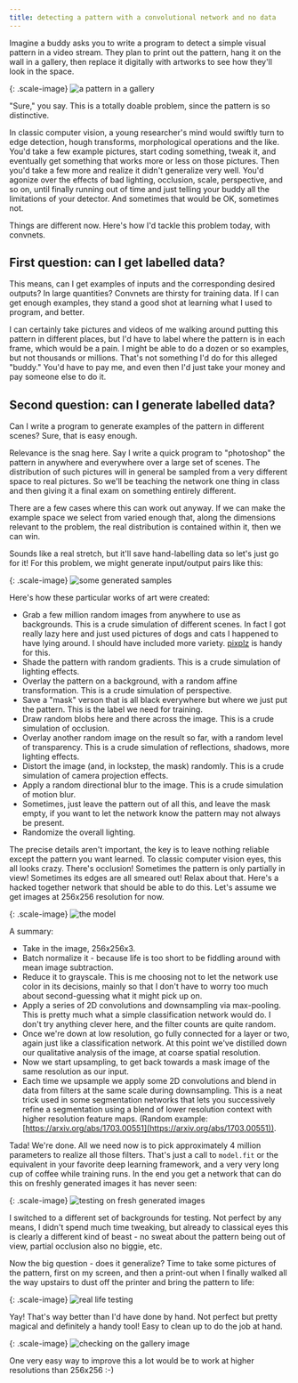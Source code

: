 ```yaml
---
title: detecting a pattern with a convolutional network and no data
---
```


Imagine a buddy asks you to write a program to detect a simple
visual pattern in a video stream.
They plan to print out the pattern, hang it on the wall in a gallery,
then replace it digitally with artworks to see how they'll look in the
space.

{: .scale-image}
![a pattern in a gallery](/images/pattern/gallery.png)

"Sure," you say.  This is a totally doable problem, since the pattern
is so distinctive.

In classic computer vision, a young researcher's mind would swiftly turn
to edge
detection, hough transforms, morphological operations and the like.
You'd take a few example pictures, start coding something, tweak it,
and eventually get something that works more or less on those pictures.
Then you'd take a few more and realize it didn't generalize very well.
You'd agonize over the effects of bad lighting, occlusion, scale,
perspective, and so on, until finally running out of time
and just telling your buddy all the limitations of your detector.
And sometimes that would be OK, sometimes not.

Things are different now.  Here's how I'd tackle this problem today,
with convnets.


First question: can I get labelled data?
----------------------------------------

This means, can I get examples of inputs and the corresponding desired
outputs?  In large quantities?  Convnets are thirsty for training data.
If I can get enough
examples, they stand a good shot at learning what I
used to program, and better.

I can certainly take pictures and videos of me walking around putting
this pattern in different places, but I'd have to label where the
pattern is in each frame, which would be a pain.  I might be able to
do a dozen or so examples, but not thousands or millions.  That's not
something I'd do for this alleged "buddy."  You'd have to pay me, and
even then I'd just take your money and pay someone else to do it.

Second question: can I generate labelled data?
----------------------------------------------

Can I write a program to generate examples of the pattern in different
scenes?  Sure, that is easy enough.

Relevance is the snag here.  Say I write a quick program to "photoshop"
the pattern in anywhere and everywhere over a large set of scenes.
The distribution of such
pictures will in general be sampled from a very different space to real
pictures.  So we'll be teaching the network one thing in class and then
giving it a final exam on something entirely different.

There are a few cases where this can work out anyway.  If we can make
the example space we select from varied enough that, along the dimensions
relevant to the problem, the real distribution is contained within it,
then we can win.

Sounds like a real stretch, but it'll save hand-labelling data so let's
just go for it!  For this problem, we might generate input/output pairs like this:

{: .scale-image}
![some generated samples](/images/pattern/samples.jpg)

Here's how these particular works of art were created:

 * Grab a few million random images from anywhere to use as backgrounds.
   This is a crude simulation of different scenes.
   In fact I got really lazy here and just used pictures of dogs and cats
   I happened to have lying around.  I should have included more variety.
   [pixplz](https://github.com/paulfitz/pixplz) is handy for this.
 * Shade the pattern with random gradients.
   This is a crude simulation of lighting effects.
 * Overlay the pattern on a background, with a random affine transformation.
   This is a crude simulation of perspective.
 * Save a "mask" verson that is all black everywhere but where we just put
   the pattern.  This is the label we need for training.
 * Draw random blobs here and there across the image.
   This is a crude simulation of occlusion.
 * Overlay another random image on the result so far, with a random level
   of transparency.  This is a crude simulation of reflections, shadows,
   more lighting effects.
 * Distort the image (and, in lockstep, the mask) randomly.
   This is a crude simulation of camera projection effects.
 * Apply a random directional blur to the image.
   This is a crude simulation of motion blur.
 * Sometimes, just leave the pattern out of all this, and leave the mask
   empty, if you want to let the network know the pattern may not
   always be present.
 * Randomize the overall lighting.

The precise details aren't important,
the key is to leave nothing reliable except the pattern you want learned.
To classic computer vision eyes, this all looks crazy.  There's occlusion!
Sometimes the pattern is only partially in view!  Sometimes its edges are
all smeared out!  Relax about that.
Here's a hacked together network that should be able to do this.  Let's
assume we get images at 256x256 resolution for now.

{: .scale-image}
![the model](/images/pattern/model.png)

A summary:

 * Take in the image, 256x256x3.
 * Batch normalize it - because life is too short to be fiddling around with
   mean image subtraction.
 * Reduce it to grayscale.  This is me choosing not to let the network use
   color in its decisions, mainly so that I don't have to worry too much
   about second-guessing what it might pick up on.
 * Apply a series of 2D convolutions and downsampling via max-pooling.
   This is pretty much what a simple classification network would do.
   I don't try anything clever here, and the filter counts are quite
   random.
 * Once we're down at low resolution, go fully connected for a layer or
   two, again just like a classification network.  At this point we've
   distilled down our qualitative analysis of the image, at coarse spatial
   resolution.
 * Now we start upsampling, to get back towards a mask image of the
   same resolution as our input.
 * Each time we upsample we apply some 2D convolutions and blend in data from
   filters at the same scale during downsampling.  This is a neat trick used
   in some segmentation networks that lets you successively refine a segmentation
   using a blend of lower resolution context with higher resolution feature maps.
   (Random example: [https://arxiv.org/abs/1703.00551](https://arxiv.org/abs/1703.00551)).

Tada!  We're done.  All we need now is to pick approximately 4 million
parameters to realize all those filters.
That's just a call to `model.fit` or the equivalent in your
favorite deep learning framework, and a very very long cup of coffee while training
runs.  In the end you get a network that can do this on freshly generated images
it has never seen:

{: .scale-image}
![testing on fresh generated images](/images/pattern/test_generated.jpg)

I switched to a different set of backgrounds for testing.  Not perfect by
any means, I didn't spend much time tweaking, but already to classical eyes
this is clearly a different kind of beast - no sweat about the pattern being
out of view, partial occlusion also no biggie, etc.

Now the big question - does it generalize?  Time to take some pictures
of the pattern, first on my screen, and then a print-out when I finally
walked all the way upstairs to dust off the printer
and bring the pattern to life:

{: .scale-image}
![real life testing](/images/pattern/test_natural.jpg)

Yay!  That's way better than I'd have done by hand.  Not perfect but
pretty magical and definitely a handy tool!  Easy to clean up to do
the job at hand.

{: .scale-image}
![checking on the gallery image](/images/pattern/test_gallery.jpg)

One very easy way to improve this a lot would be to work at higher resolutions
than 256x256 :-)
